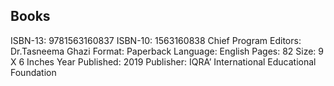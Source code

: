 ## Books
ISBN-13: 9781563160837
ISBN-10: 1563160838
Chief Program Editors: Dr.Tasneema Ghazi
Format: Paperback
Language: English
Pages: 82
Size: 9 X 6 Inches
Year Published: 2019
Publisher: IQRA’ International Educational Foundation